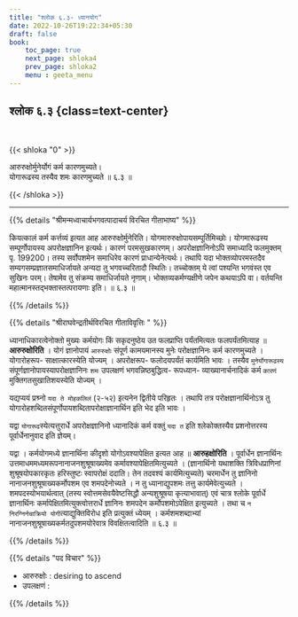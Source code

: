```yaml
---
title: "श्लोक ६.३- ध्यानयोग"
date: 2022-10-26T19:22:34+05:30
draft: false
book:
    toc_page: true
    next_page: shloka4
    prev_page: shloka2
    menu : geeta_menu
---
```




## श्लोक ६.३ {class=text-center}

<br/>

{{< shloka  "0"  >}}

आरुरुक्षोर्मुनेर्योगं कर्म कारणमुच्यते।    
योगारूढस्य तस्यैव शमः कारणमुच्यते ॥ ६.३ ॥

{{< /shloka >}}

---


{{% details "श्रीमन्मध्वाचार्यभगवत्पादाचर्य विरचित  गीताभाष्य" %}}

कियत्कालं कर्म कर्त्तव्यं इत्यत आह आरुरुक्षोर्मुनेरिति। 
योगमारुरुक्षोपायसम्पूर्तिमिच्छोः। योगमारूढस्य सम्पूर्णोपायस्य अपरोक्षज्ञानिन 
इत्यर्थः। कारणं परमसुखकारणम्। अपरोक्षज्ञानिनोऽपि समाध्यादि फलमुक्तम् पृ.
199200। तस्य सर्वोपशमेन समाधिरेव कारणं प्राधान्येनेत्यर्थः। तथापि यदा 
भोक्तव्योपरमस्तदैव सम्यगसम्प्रज्ञातसमाधिर्जायते अन्यदा तु भगवच्चरितादौ 
स्थितिः। तच्चोक्तम् ये त्वां पश्यन्ति भगवंस्त एव सुखिनः परम्। तेषामेव तु 
संक्रम्य समाधिर्जायते नृणाम्। भोक्तव्यकर्मण्यक्षीणे जपेन कथयाऽपि वा। 
वर्तयन्ति महात्मानस्तद्भक्तास्तत्परायणाः इति। ॥ ६.३ ॥

{{% /details %}}



{{% details "श्रीराघवेन्द्रतीर्थविरचित गीताविवृत्तिः " %}}

ध्यानाधिकारत्वेनोक्तो मुख्यः कर्मयोगः किं सकृदनुष्ठेय उत फलप्राप्ति
पर्यंतमित्यतः फलपर्यंतमित्याह ॥ **आरुरुक्षोरिति** । योगं ज्ञानोपायं 
`आरुरुक्षोः` संपूर्ण कामयमानस्य मुनेः परोक्षज्ञानिनः कर्म कारणमुच्यते ।
योगारोहरूप- साक्षात्कारस्येति योज्यम्‌ । अपरोक्षरूप- फलोदयपर्यंतं 
कार्यमिति भावः । तस्यैव `मुनेर्योगारूढस्य` 
संपूर्णज्ञानोपायस्यापरोक्षज्ञानिनः `शमः` उपलक्षणं
भगवन्निष्ठबुद्धित्व- रूपध्यान- व्याख्यानार्चनादिकं कर्म `कारणं`
मुक्तिगतसुखातिशयस्येति योज्यम्‌ ।   

यद्यप्ययं प्रश्र्नो `यदा ते मोहकलिलं` (२-५२) इत्यनेन 
द्वितीये परिहृतः । तथापि तत्र परोक्षज्ञानार्थिनोऽत्र तु 
योगारोहशब्दितसंपूर्णोपायशब्दितापरोक्षाज्ञानार्थिन
इति भेद इति भावः ।   

यद्वा `योगारूढ`स्येत्यत्तुरार्धे अपरोक्षज्ञानिनो ध्यानादिकं
कर्म वक्तुं `यदा त` इति श्लेकोक्तस्यैव प्रशनोत्तरस्य 
पूर्वार्धेनानुवाद इति ज्ञेयम्‌।  

यद्वा । कर्मयोगमध्ये ज्ञानार्थिना कीदृशो योगोऽवश्यापेक्षित इत्यत आह
॥ **आरुहक्षोरिति** । पूर्वार्धेन ज्ञानार्थिनः 
उत्तमाधममध्यमरूपनानाजनशुश्रूषाख्यमेव कर्मावश्यापेक्षितमित्युच्यते । 
(ज्ञानार्थिनो यथाशक्ति त्रिविधप्राणिनां शुश्रूषयोपकारकृतः हरिस्तुष्टः 
स्वापरोक्षं ददाति। तेन तदवश्यं कार्यमित्युच्यते) चरमार्धेन तु ज्ञानिनो 
नानाजनशुश्रूषाख्यकर्मोपशम एव शमपदेनोच्यते । न तु ध्यानाद्युपशमः 
तत्तु कार्यमेवेत्युच्यते । शमपदस्योभयार्थत्वात्‌ 
(तस्य स्वोत्तमसेवयैवेष्टसिद्धौ अन्यशुश्रूषया
कृत्याभावात्‌) एवं चात्र श्लोके पूर्वार्धे  ज्ञानार्थिनः 
कर्मापेक्षितमित्युक्त्वोत्तरार्धे ज्ञानिनः शमपदेन 
कर्मोपशमोऽपेक्षित इत्युच्यते । तथा च 
`न निरग्निर्नचाक्रियो योगी`त्याद्युक्तिविरोध इति प्रत्युक्तं ध्येयम्‌ । 
कर्मशमशब्दाभ्यां नानाजनशुश्रूषाख्यकर्मतदुपशमयोरेवात्र विवक्षितत्वादिति
॥ ६.३ ॥


{{% /details %}}



{{% details "पद विचार" %}}

- आरुरुक्षोः : desiring to ascend
- उपलक्षणं : 

{{% /details %}}
